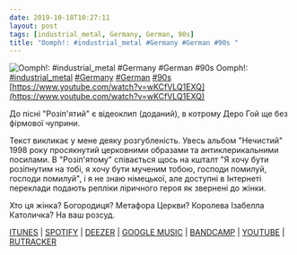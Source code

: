 ```yaml
---
date: 2019-10-18T10:27:11
layout: post
tags: [industrial_metal, Germany, German, 90s]
title: "Oomph!: #industrial_metal #Germany #German #90s "
---
```

![Oomph!: #industrial_metal #Germany #German #90s ](https://i.ytimg.com/vi/wKCfVLQ1EXQ/maxresdefault.jpg)
Oomph!: [#industrial_metal](/tags/#industrial_metal) [#Germany](/tags/#Germany) [#German](/tags/#German) [#90s](/tags/#90s) [https://www.youtube.com/watch?v=wKCfVLQ1EXQ](https://www.youtube.com/watch?v=wKCfVLQ1EXQ)

До пісні &quot;Розіп&#39;ятий&quot; є відеоклип (доданий), в котрому Деро Гой ще без фірмової чуприни.

Текст викликає у мене деяку розгубленість. Увесь альбом &quot;Нечистий&quot; 1998 року просякнутий церковними образами та антиклерикальними посилами. В &quot;Розіп&#39;ятому&quot; співається щось на кшталт &quot;Я хочу бути розіпнутим на тобі, я хочу бути мученим тобою, господи помилуй, господи помилуй&quot;, і я не знаю німецької, але доступні в Інтернеті переклади подають репліки ліричного героя як звернені до жінки.

Хто ця жінка? Богородиця? Метафора Церкви? Королева Ізабелла Католичка? На ваш розсуд.

[ITUNES](https://music.apple.com/ru/album/unrein/1469414539?app=itunes) \| [SPOTIFY](https://open.spotify.com/album/7l3UFTCwrOPUVljIfllelf) \| [DEEZER](https://www.deezer.com/album/100985112?utm_source=deezer&amp;utm_content=album-100985112&amp;utm_term=1601611822_1571383452&amp;utm_medium=web) \| [GOOGLE MUSIC](https://play.google.com/music/m/Brpg776qn3vhwp3gkyrzyl67lxa?t=Unrein_-_Oomph) \| [BANDCAMP](https://oomphband.bandcamp.com/album/unrein) \| [YOUTUBE](https://www.youtube.com/playlist?list=OLAK5uy_kwaGE2z_cz3ulROHm3VlObVUXSQr3N8iI) \| [RUTRACKER](https://rutracker.org/forum/viewtopic.php?t=2447683)